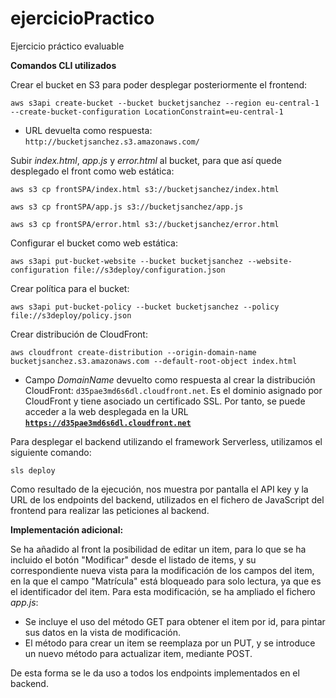 # ejercicioPractico
Ejercicio práctico evaluable

__Comandos CLI utilizados__

Crear el bucket en S3 para poder desplegar posteriormente el frontend:

`aws s3api create-bucket --bucket bucketjsanchez --region eu-central-1 --create-bucket-configuration LocationConstraint=eu-central-1`

* URL devuelta como respuesta: `http://bucketjsanchez.s3.amazonaws.com/`


Subir *index.html*, *app.js* y *error.html* al bucket, para que así quede desplegado el front como web estática:

`aws s3 cp frontSPA/index.html s3://bucketjsanchez/index.html`

`aws s3 cp frontSPA/app.js s3://bucketjsanchez/app.js`

`aws s3 cp frontSPA/error.html s3://bucketjsanchez/error.html`


Configurar el bucket como web estática:

`aws s3api put-bucket-website --bucket bucketjsanchez --website-configuration file://s3deploy/configuration.json`


Crear política para el bucket:

`aws s3api put-bucket-policy --bucket bucketjsanchez --policy file://s3deploy/policy.json`


Crear distribución de CloudFront:

`aws cloudfront create-distribution --origin-domain-name bucketjsanchez.s3.amazonaws.com --default-root-object index.html`

* Campo *DomainName* devuelto como respuesta al crear la distribución CloudFront: `d35pae3md6s6dl.cloudfront.net`. Es el dominio asignado por CloudFront y tiene asociado un certificado SSL. Por tanto, se puede acceder a la web desplegada en la URL <a href="https://d35pae3md6s6dl.cloudfront.net" target="_blank">__`https://d35pae3md6s6dl.cloudfront.net`__</a>


Para desplegar el backend utilizando el framework Serverless, utilizamos el siguiente comando:

`sls deploy`

Como resultado de la ejecución, nos muestra por pantalla el API key y la URL de los endpoints del backend, utilizados en el fichero de JavaScript del frontend para realizar las peticiones al backend.


__Implementación adicional:__

Se ha añadido al front la posibilidad de editar un item, para lo que se ha incluido el botón "Modificar" desde el listado de items, y su correspondiente nueva vista para la modificación de los campos del item, en la que el campo "Matrícula" está bloqueado para solo lectura, ya que es el identificador del item. Para esta modificación, se ha ampliado el fichero *app.js*:
* Se incluye el uso del método GET para obtener el item por id, para pintar sus datos en la vista de modificación.
* El método para crear un item se reemplaza por un PUT, y se introduce un nuevo método para actualizar item, mediante POST.

De esta forma se le da uso a todos los endpoints implementados en el backend.
